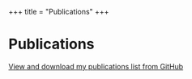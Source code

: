 +++
title = "Publications"
+++

# Publications

[View and download my publications list from GitHub](https://github.com/SLAC-Gamma-Rays/MariaDainotti.github.io/blob/main/_assets/publications.pdf)
